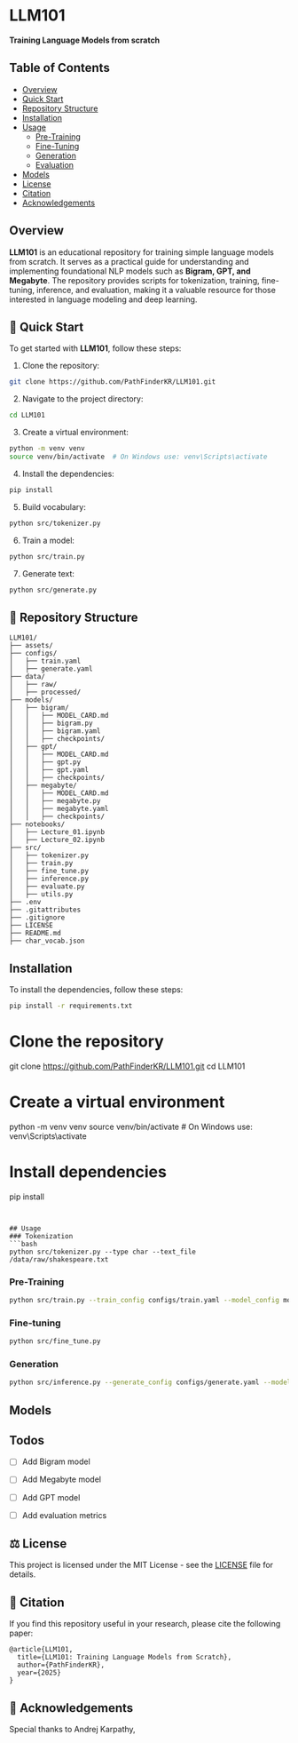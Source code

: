 # LLM101

**Training Language Models from scratch**


## Table of Contents

- [Overview](#Overview)
- [Quick Start](#🚀Quick-Start)
- [Repository Structure](#📂-Repository-Structure)
- [Installation](#Installation)
- [Usage](#Usage)
  - [Pre-Training](#Pre-Training)
  - [Fine-Tuning](#Fine-Tuning)
  - [Generation](#Generation)
  - [Evaluation](#Evaluation)
- [Models](#Models)
- [License](#⚖️License)
- [Citation](#📜Citation)
- [Acknowledgements](#🙌Acknowledgements)


## Overview
**LLM101** is an educational repository for training simple language models from scratch. It serves as a practical guide for understanding and implementing foundational NLP models such as **Bigram, GPT, and Megabyte**. The repository provides scripts for tokenization, training, fine-tuning, inference, and evaluation, making it a valuable resource for those interested in language modeling and deep learning.


## 🚀 Quick Start
To get started with **LLM101**, follow these steps:
1. Clone the repository:
```bash
git clone https://github.com/PathFinderKR/LLM101.git
```
2. Navigate to the project directory:
```bash
cd LLM101
```
3. Create a virtual environment:
```bash
python -m venv venv
source venv/bin/activate  # On Windows use: venv\Scripts\activate
```
4. Install the dependencies:
```bash
pip install
```
5. Build vocabulary:
```bash
python src/tokenizer.py
```
6. Train a model:
```bash
python src/train.py
```
7. Generate text:
```bash
python src/generate.py
```


## 📂 Repository Structure
```plaintext
LLM101/
├── assets/
├── configs/
│   ├── train.yaml
│   ├── generate.yaml
├── data/
│   ├── raw/
│   ├── processed/
├── models/
│   ├── bigram/
│   │   ├── MODEL_CARD.md
│   │   ├── bigram.py
│   │   ├── bigram.yaml
│   │   ├── checkpoints/
│   ├── gpt/
│   │   ├── MODEL_CARD.md
│   │   ├── gpt.py
│   │   ├── gpt.yaml
│   │   ├── checkpoints/
│   ├── megabyte/
│   │   ├── MODEL_CARD.md
│   │   ├── megabyte.py
│   │   ├── megabyte.yaml
│   │   ├── checkpoints/
├── notebooks/
│   ├── Lecture_01.ipynb
│   ├── Lecture_02.ipynb
├── src/
│   ├── tokenizer.py
│   ├── train.py
│   ├── fine_tune.py
│   ├── inference.py
│   ├── evaluate.py
│   ├── utils.py
├── .env
├── .gitattributes
├── .gitignore
├── LICENSE
├── README.md
├── char_vocab.json
```


## Installation
To install the dependencies, follow these steps:
```bash
pip install -r requirements.txt
```
# Clone the repository
git clone https://github.com/PathFinderKR/LLM101.git
cd LLM101

# Create a virtual environment
python -m venv venv
source venv/bin/activate  # On Windows use: venv\Scripts\activate

# Install dependencies
pip install 
```


## Usage
### Tokenization
```bash
python src/tokenizer.py --type char --text_file /data/raw/shakespeare.txt
```

### Pre-Training
```bash
python src/train.py --train_config configs/train.yaml --model_config models/gpt/config.yaml --vocab_file char_vocab.json
```

### Fine-tuning
```bash
python src/fine_tune.py
```

### Generation
```bash
python src/inference.py --generate_config configs/generate.yaml --model_config models/gpt/config.yaml --vocab_file char_vocab.json
```


## Models


## Todos
- [ ] Add Bigram model
- [ ] Add Megabyte model
- [ ] Add GPT model
- [ ] Add evaluation metrics


## ⚖️ License
This project is licensed under the MIT License - see the [LICENSE](LICENSE) file for details.


## 📜 Citation
If you find this repository useful in your research, please cite the following paper:
```
@article{LLM101,
  title={LLM101: Training Language Models from Scratch},
  author={PathFinderKR},
  year={2025}
}
```


## 🙌 Acknowledgements
Special thanks to Andrej Karpathy, 